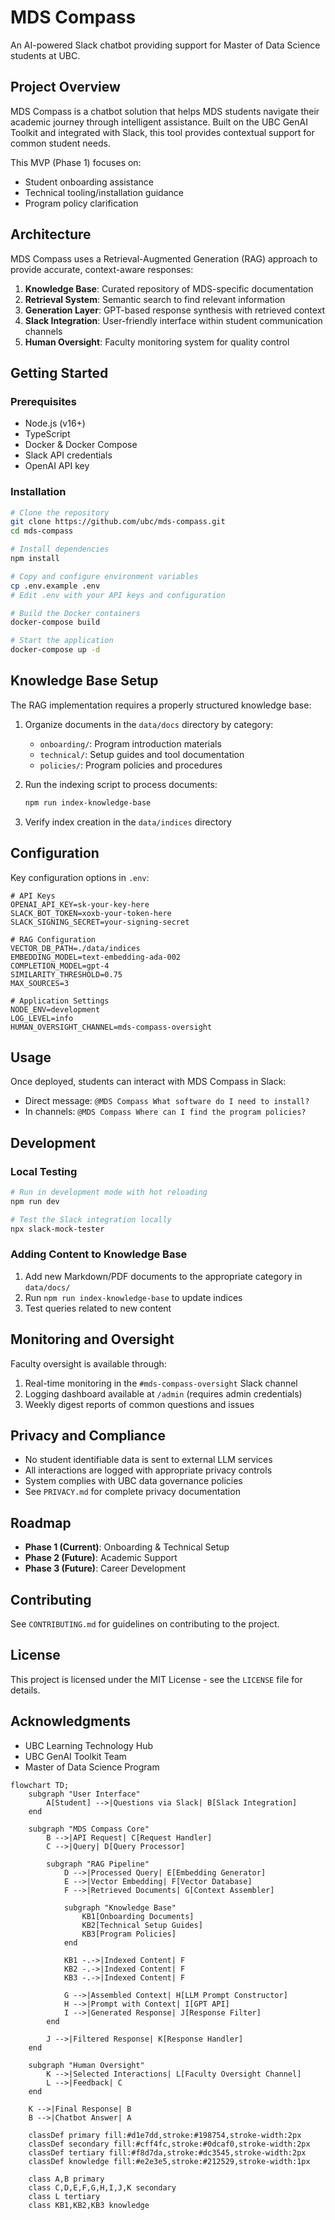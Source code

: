# MDS Compass

An AI-powered Slack chatbot providing support for Master of Data Science students at UBC.

## Project Overview

MDS Compass is a chatbot solution that helps MDS students navigate their academic journey through intelligent assistance. Built on the UBC GenAI Toolkit and integrated with Slack, this tool provides contextual support for common student needs.

This MVP (Phase 1) focuses on:
- Student onboarding assistance
- Technical tooling/installation guidance
- Program policy clarification

## Architecture

MDS Compass uses a Retrieval-Augmented Generation (RAG) approach to provide accurate, context-aware responses:

1. **Knowledge Base**: Curated repository of MDS-specific documentation
2. **Retrieval System**: Semantic search to find relevant information
3. **Generation Layer**: GPT-based response synthesis with retrieved context
4. **Slack Integration**: User-friendly interface within student communication channels
5. **Human Oversight**: Faculty monitoring system for quality control

## Getting Started

### Prerequisites

- Node.js (v16+)
- TypeScript
- Docker & Docker Compose
- Slack API credentials
- OpenAI API key

### Installation

```bash
# Clone the repository
git clone https://github.com/ubc/mds-compass.git
cd mds-compass

# Install dependencies
npm install

# Copy and configure environment variables
cp .env.example .env
# Edit .env with your API keys and configuration

# Build the Docker containers
docker-compose build

# Start the application
docker-compose up -d
```

## Knowledge Base Setup

The RAG implementation requires a properly structured knowledge base:

1. Organize documents in the `data/docs` directory by category:
   - `onboarding/`: Program introduction materials
   - `technical/`: Setup guides and tool documentation
   - `policies/`: Program policies and procedures

2. Run the indexing script to process documents:
   ```bash
   npm run index-knowledge-base
   ```

3. Verify index creation in the `data/indices` directory

## Configuration

Key configuration options in `.env`:

```
# API Keys
OPENAI_API_KEY=sk-your-key-here
SLACK_BOT_TOKEN=xoxb-your-token-here
SLACK_SIGNING_SECRET=your-signing-secret

# RAG Configuration
VECTOR_DB_PATH=./data/indices
EMBEDDING_MODEL=text-embedding-ada-002
COMPLETION_MODEL=gpt-4
SIMILARITY_THRESHOLD=0.75
MAX_SOURCES=3

# Application Settings
NODE_ENV=development
LOG_LEVEL=info
HUMAN_OVERSIGHT_CHANNEL=mds-compass-oversight
```

## Usage

Once deployed, students can interact with MDS Compass in Slack:

- Direct message: `@MDS Compass What software do I need to install?`
- In channels: `@MDS Compass Where can I find the program policies?`

## Development

### Local Testing

```bash
# Run in development mode with hot reloading
npm run dev

# Test the Slack integration locally
npx slack-mock-tester
```

### Adding Content to Knowledge Base

1. Add new Markdown/PDF documents to the appropriate category in `data/docs/`
2. Run `npm run index-knowledge-base` to update indices
3. Test queries related to new content

## Monitoring and Oversight

Faculty oversight is available through:

1. Real-time monitoring in the `#mds-compass-oversight` Slack channel
2. Logging dashboard available at `/admin` (requires admin credentials)
3. Weekly digest reports of common questions and issues

## Privacy and Compliance

- No student identifiable data is sent to external LLM services
- All interactions are logged with appropriate privacy controls
- System complies with UBC data governance policies
- See `PRIVACY.md` for complete privacy documentation

## Roadmap

- **Phase 1 (Current)**: Onboarding & Technical Setup
- **Phase 2 (Future)**: Academic Support
- **Phase 3 (Future)**: Career Development

## Contributing

See `CONTRIBUTING.md` for guidelines on contributing to the project.

## License

This project is licensed under the MIT License - see the `LICENSE` file for details.

## Acknowledgments

- UBC Learning Technology Hub
- UBC GenAI Toolkit Team
- Master of Data Science Program

                      
```mermaid
flowchart TD;
    subgraph "User Interface"
        A[Student] -->|Questions via Slack| B[Slack Integration]
    end
    
    subgraph "MDS Compass Core"
        B -->|API Request| C[Request Handler]
        C -->|Query| D[Query Processor]
        
        subgraph "RAG Pipeline"
            D -->|Processed Query| E[Embedding Generator]
            E -->|Vector Embedding| F[Vector Database]
            F -->|Retrieved Documents| G[Context Assembler]
            
            subgraph "Knowledge Base"
                KB1[Onboarding Documents]
                KB2[Technical Setup Guides]
                KB3[Program Policies]
            end
            
            KB1 -.->|Indexed Content| F
            KB2 -.->|Indexed Content| F
            KB3 -.->|Indexed Content| F
            
            G -->|Assembled Context| H[LLM Prompt Constructor]
            H -->|Prompt with Context| I[GPT API]
            I -->|Generated Response| J[Response Filter]
        end
        
        J -->|Filtered Response| K[Response Handler]
    end
    
    subgraph "Human Oversight"
        K -->|Selected Interactions| L[Faculty Oversight Channel]
        L -->|Feedback| C
    end
    
    K -->|Final Response| B
    B -->|Chatbot Answer| A

    classDef primary fill:#d1e7dd,stroke:#198754,stroke-width:2px
    classDef secondary fill:#cff4fc,stroke:#0dcaf0,stroke-width:2px
    classDef tertiary fill:#f8d7da,stroke:#dc3545,stroke-width:2px
    classDef knowledge fill:#e2e3e5,stroke:#212529,stroke-width:1px
    
    class A,B primary
    class C,D,E,F,G,H,I,J,K secondary
    class L tertiary
    class KB1,KB2,KB3 knowledge
```
